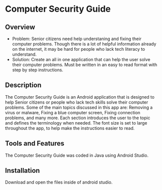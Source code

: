 # Computer Security Guide
## Overview
* Problem: Senior citizens need help understaning and fixing their computer problems. Though there is a lot of helpful information already on the internet, it may be hard for people who lack tech literacy to understand.
* Solution: Create an all in one application that can help the user solve their computer problems. Must be written in an easy to read format with step by step instructions.
## Description
The Computer Security Guide is an Android application that is designed to help Senior citizens or people who lack tech skills solve their computer problems.
Some of the main topics discussed in this app are: Removing a virus or malware, Fixing a blue computer screen, Fixing connection problems, and many more. Each section
introduces the user to the topic and defines the terminology when needed. The font size is set to large throughout the app, to help make the instructions easier to read.
## Tools and Features
The Computer Security Guide was coded in Java using Android Studio.
## Installation
Download and open the files inside of android studio.
